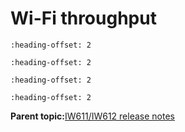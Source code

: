 # Wi-Fi throughput


```{include} ../topics/throughput_test_setup_02.md
:heading-offset: 2
```

```{include} ../topics/iperf_host_configuration_and_impact_on_throughput.md
:heading-offset: 2
```

```{include} ../topics/sta_throughput_02.md
:heading-offset: 2
```

```{include} ../topics/mobile_ap_throughput_02.md
:heading-offset: 2
```

**Parent topic:**[IW611/IW612 release notes](../topics/iw611-iw612-release-notes.md)

